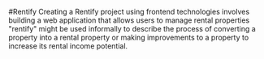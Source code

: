 #Rentify
Creating a Rentify project using frontend technologies involves building a web application that allows users to manage rental properties
"rentify" might be used informally to describe the process of converting a property into a rental property or making improvements to a property to increase its rental income potential.